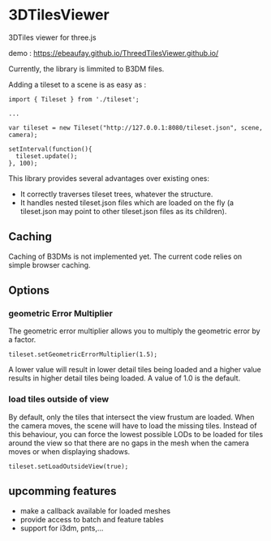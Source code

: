 # 3DTilesViewer
3DTiles viewer for three.js

demo : https://ebeaufay.github.io/ThreedTilesViewer.github.io/

Currently, the library is limmited to B3DM files.

Adding a tileset to a scene is as easy as :

```
import { Tileset } from './tileset';

...

var tileset = new Tileset("http://127.0.0.1:8080/tileset.json", scene, camera);

setInterval(function(){
  tileset.update();
}, 100);
```

This library provides several advantages over existing ones: 
- It correctly traverses tileset trees, whatever the structure.
- It handles nested tileset.json files which are loaded on the fly (a tileset.json may point to other tileset.json files as its children).


## Caching
Caching of B3DMs is not implemented yet. The current code relies on simple browser caching.

## Options

### geometric Error Multiplier
The geometric error multiplier allows you to multiply the geometric error by a factor.
```
tileset.setGeometricErrorMultiplier(1.5);
```
A lower value will result in lower detail tiles being loaded and a higher value results in higher detail tiles being loaded.
A value of 1.0 is the default.

### load tiles outside of view
By default, only the tiles that intersect the view frustum are loaded. When the camera moves, the scene will have to load the missing tiles.
Instead of this behaviour, you can force the lowest possible LODs to be loaded for tiles around the view so that there are no gaps in the mesh when the camera moves or when displaying shadows.

```
tileset.setLoadOutsideView(true);
```

## upcomming features
 - make a callback available for loaded meshes
 - provide access to batch and feature tables
 - support for i3dm, pnts,...
